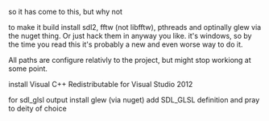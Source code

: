 so it has come to this, but why not


to make it build install sdl2, fftw (not libfftw), pthreads and optinally glew via the nuget thing. Or just hack them in anyway you like. 
it's windows, so by the time you read this it's probably a new and even worse way to do it.

All paths are configure relativly to the project, but might stop workiong at some point.

install Visual C++ Redistributable for Visual Studio 2012 

for sdl_glsl output install glew (via nuget) add SDL_GLSL definition and pray to deity of choice